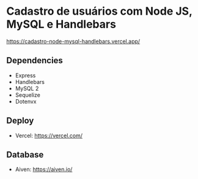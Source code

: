 # Cadastro de usuários com Node JS, MySQL e Handlebars

<a href="https://cadastro-node-mysql-handlebars.vercel.app/" target="new">https://cadastro-node-mysql-handlebars.vercel.app/</a>

## Dependencies

- Express
- Handlebars
- MySQL 2
- Sequelize
- Dotenvx

## Deploy
- Vercel:
<a href="https://vercel.com/" target="new"> https://vercel.com/</a>

## Database
- Aiven:
<a href="https://aiven.io/" target="new"> https://aiven.io/</a>